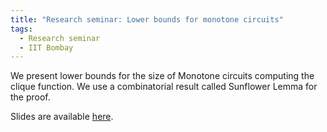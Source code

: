 ```yaml
---
title: "Research seminar: Lower bounds for monotone circuits"
tags:
  - Research seminar
  - IIT Bombay
---
```


We present lower bounds for the size of Monotone circuits computing the clique function. We use a combinatorial result called Sunflower Lemma for the proof.

Slides are available [here](https://meettaraviya.github.io/pdfs/CompComSeminar.pdf "Lower bounds for monotone circuits").